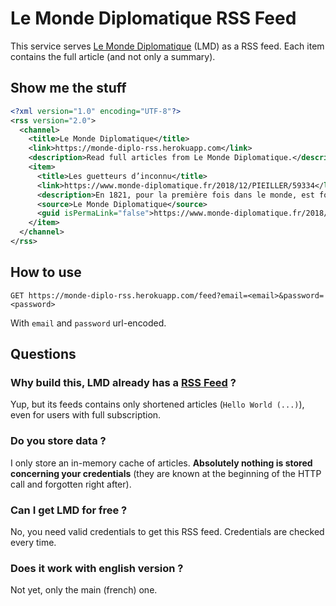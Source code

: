 # Le Monde Diplomatique RSS Feed

This service serves [Le Monde Diplomatique](https://www.monde-diplomatique.fr/) (LMD) as a RSS feed. Each item contains the full article (and not only a summary).

## Show me the stuff

```xml
<?xml version="1.0" encoding="UTF-8"?>
<rss version="2.0">
  <channel>
    <title>Le Monde Diplomatique</title>
    <link>https://monde-diplo-rss.herokuapp.com</link>
    <description>Read full articles from Le Monde Diplomatique.</description>
    <item>
      <title>Les guetteurs d’inconnu</title>
      <link>https://www.monde-diplomatique.fr/2018/12/PIEILLER/59334</link>
      <description>En 1821, pour la première fois dans le monde, est fondée une Société de géographie ; et c’est dans la France de la Restauration, étouffante et pleine de désirs d’autres cieux. Une vingtaine d’années plus tard, les chercheurs d’horizons lointains vont avoir à leur disposition, pour les fixer, une toute nouvelle technique : la photographie. Explorateurs, voyageurs, ingénieurs de toutes nationalités vont alors, chacun à sa façon, dans le cadre d’expéditions le plus souvent scientifiques ou militaires, mettre en scène l’inconnu. Ils arpentent les colonies, ils avancent sur des terres peu répertoriées, ils prennent des clichés de paysages ignorés de leurs concitoyens, rendent visibles leurs habitants, mais aussi accompagnent les métamorphoses de lieux familiers saisis par la modernisation industrielle. Prises par diverses expéditions, scientifiques ou militaires pour l’essentiel, menées entre 1850 et 1914 et conservées par la Société de géographie (1), certaines de ces images ont contribué à nourrir l’imaginaire colonial ; d’autres ont su rendre l’ampleur de prouesses techniques ; d’autres, enfin, célèbrent des paysages immémoriaux. Mais, des vertiges des canyons du Colorado aux taureaux ailés de Ninive, des Indiens de l’Orénoque à la construction du canal de Panama, toutes sont saisissantes.</description>
      <source>Le Monde Diplomatique</source>
      <guid isPermaLink="false">https://www.monde-diplomatique.fr/2018/12/PIEILLER/59334</guid>
    </item>
  </channel>
</rss>
```

## How to use

```http request
GET https://monde-diplo-rss.herokuapp.com/feed?email=<email>&password=<password>
```

With `email` and `password` url-encoded.

## Questions

### Why build this, LMD already has a [RSS Feed](https://www.monde-diplomatique.fr/recents.xml) ?

Yup, but its feeds contains only shortened articles (`Hello World (...)`), even for users with full subscription.

### Do you store data ?

I only store an in-memory cache of articles. **Absolutely nothing is stored concerning your credentials** (they are known at the beginning of the HTTP call and forgotten right after).

### Can I get LMD for free ?

No, you need valid credentials to get this RSS feed. Credentials are checked every time.

### Does it work with english version ?

Not yet, only the main (french) one.

